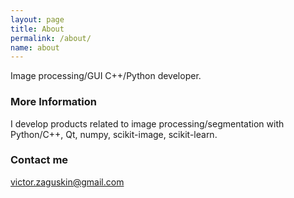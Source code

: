 ```yaml
---
layout: page
title: About
permalink: /about/
name: about
---
```


Image processing/GUI C++/Python developer.

### More Information

I develop products related to image processing/segmentation with 
Python/C++, Qt, numpy, scikit-image, scikit-learn.

### Contact me

[victor.zaguskin@gmail.com](mailto:victor.zaguskin@gmail.com)